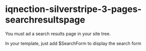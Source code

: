 # iqnection-silverstripe-3-pages-searchresultspage

You must ad a search results page in your site tree.

In your template, just add $SearchForm to display the search form
